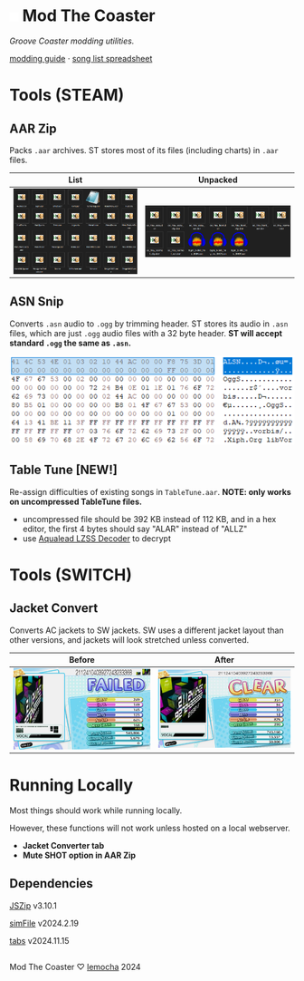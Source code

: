 # ![](img/icon.webp) Mod The Coaster
*Groove Coaster modding utilities.*

[modding guide](https://github.com/lemocha7/Mod-The-Coaster/wiki) · [song list spreadsheet](https://docs.google.com/spreadsheets/d/1Ia1Pj9P0OHSlMKTNB8HuUs1qk7ODr7MGuCyzzunbAZk)


# Tools (STEAM)
## AAR Zip
Packs `.aar` archives. ST stores most of its files (including charts) in `.aar` files.

|List                                    |Unpacked                                  |
|----------------------------------------|------------------------------------------|
|![ST Install](guide-img/st-install.webp)|![AAR unpacked](guide-img/aar-unpack.webp)|


## ASN Snip
Converts `.asn` audio to `.ogg` by trimming header. ST stores its audio in `.asn` files, which are just `.ogg` audio files with a 32 byte header. **ST will accept standard `.ogg` the same as `.asn`.**

![ASN Header](guide-img/asn-header.webp)


## Table Tune [NEW!]
Re-assign difficulties of existing songs in `TableTune.aar`. **NOTE: only works on uncompressed TableTune files.**
- uncompressed file should be 392 KB instead of 112 KB, and in a hex editor, the first 4 bytes should say "ALAR" instead of "ALLZ"
- use [Aqualead LZSS Decoder](https://github.com/Brolijah/Aqualead_LZSS) to decrypt


# Tools (SWITCH)
## Jacket Convert
Converts AC jackets to SW jackets. SW uses a different jacket layout than other versions, and jackets will look stretched unless converted.

|Before                              |After                               |
|------------------------------------|------------------------------------|
|![Before](guide-img/sw-jc2-pre.webp)|![After](guide-img/sw-jc2-post.webp)|



# Running Locally
Most things should work while running locally.

However, these functions will not work unless hosted on a local webserver.
- **Jacket Converter tab**
- **Mute SHOT option in AAR Zip**

## Dependencies
[JSZip](https://stuk.github.io/jszip) v3.10.1

[simFile](https://lemocha7.github.io/lib/simFile/2024.2.19.js) v2024.2.19

[tabs](https://lemocha7.github.io/lib/tabs/2024.11.15.js) v2024.11.15


##

Mod The Coaster ♡ [lemocha](https://lemocha7.github.io) 2024
